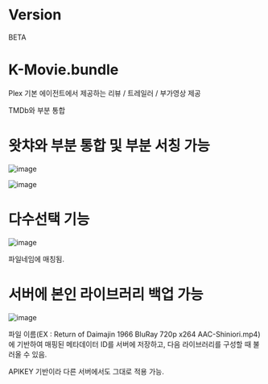 # Version

BETA

# K-Movie.bundle

Plex 기본 에이전트에서 제공하는 리뷰 / 트레일러 / 부가영상 제공

TMDb와 부분 통합

# 왓챠와 부분 통합 및 부분 서칭 가능

![image](https://user-images.githubusercontent.com/70357228/93386067-1e011800-f8a2-11ea-8776-a67f750ea488.png)

![image](https://user-images.githubusercontent.com/70357228/93386010-075ac100-f8a2-11ea-9dda-3657ef5ce376.png)

# 다수선택 기능

![image](https://user-images.githubusercontent.com/70357228/93378291-3455a680-f897-11ea-8ece-730de54c2b72.png)

파일네임에 매칭됨.


# 서버에 본인 라이브러리 백업 가능


![image](https://user-images.githubusercontent.com/70357228/93432220-2daf4980-f900-11ea-8823-ae0423482bff.png)


파일 이름(EX : Return of Daimajin 1966 BluRay 720p x264 AAC-Shiniori.mp4) 에 기반하여 매핑된 메타데이터 ID를 서버에 저장하고, 다음 라이브러리를 구성할 때 불러올 수 있음.

APIKEY 기반이라 다른 서버에서도 그대로 적용 가능.
